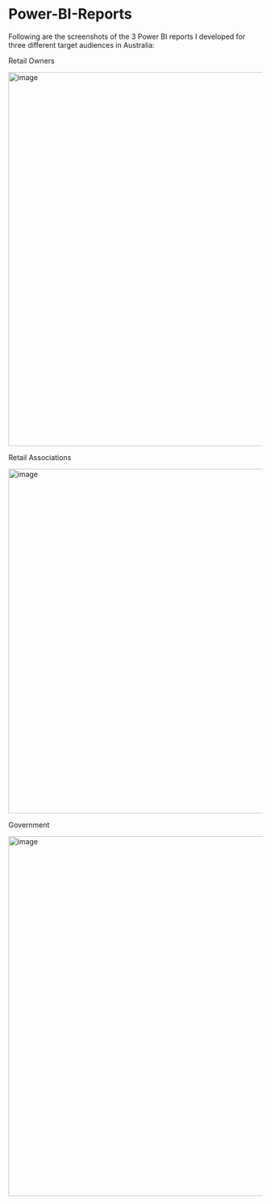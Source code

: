 # Power-BI-Reports

Following are the screenshots of the 3 Power BI reports I developed for three different target audiences in Australia: 

Retail Owners

<img width="740" alt="image" src="https://github.com/Akilvish/Power-BI/assets/120144203/e01f8571-45cf-4876-813a-95ba3831ba24">

Retail Associations

<img width="682" alt="image" src="https://github.com/Akilvish/Power-BI/assets/120144203/15fd0ed8-8097-4c8e-adb8-8ea5fc1b6e46">

Government

<img width="712" alt="image" src="https://github.com/Akilvish/Power-BI/assets/120144203/b7984465-44e4-4dcb-aacc-e3fa02b78e72">
